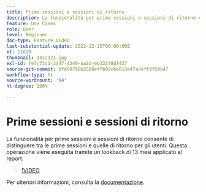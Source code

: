 ```yaml
---
title: Prime sessioni e sessioni di ritorno
description: La funzionalità per prime sessioni e sessioni di ritorno consente di distinguere tra le prime sessioni e quelle di ritorno per gli utenti. Questa operazione viene eseguita tramite un lookback di 13 mesi applicato al report.
feature: Use Cases
role: User
level: Beginner
doc-type: Feature Video
last-substantial-update: 2022-12-15T00:00:00Z
kt: 11620
thumbnail: 3412321.jpg
exl-id: fe7c73c1-3a47-4249-aa2d-eb32248df427
source-git-commit: bfd09798b2360effb92c6e013e47aceff9f59b47
workflow-type: ht
source-wordcount: '84'
ht-degree: 100%

---
```


# Prime sessioni e sessioni di ritorno

La funzionalità per prime sessioni e sessioni di ritorno consente di distinguere tra le prime sessioni e quelle di ritorno per gli utenti. Questa operazione viene eseguita tramite un lookback di 13 mesi applicato al report.

>[!VIDEO](https://video.tv.adobe.com/v/3412321/?quality=12&learn=on)

Per ulteriori informazioni, consulta la [documentazione](https://experienceleague.adobe.com/docs/analytics-platform/using/cja-usecases/data-views/data-views-usecases.html?lang=it#new-repeat).

